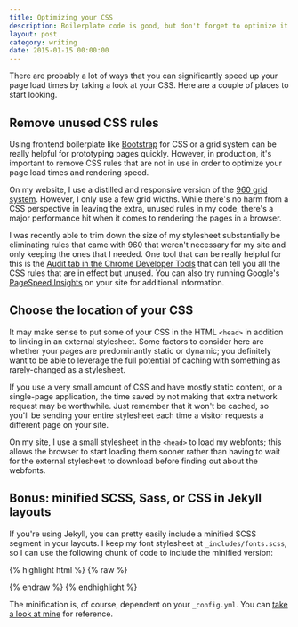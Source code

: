 ```yaml
---
title: Optimizing your CSS
description: Boilerplate code is good, but don't forget to optimize it for your application.
layout: post
category: writing
date: 2015-01-15 00:00:00
---
```


There are probably a lot of ways that you can significantly speed up your page load times by taking a look at your CSS. Here are a couple of places to start looking.

<!--more-->

## Remove unused CSS rules

Using frontend boilerplate like [Bootstrap](http://getbootstrap.com) for CSS or a grid system can be really helpful for prototyping pages quickly. However, in production, it's important to remove CSS rules that are not in use in order to optimize your page load times and rendering speed.

On my website, I use a distilled and responsive version of the [960 grid system](http://960.gs). However, I only use a few grid widths. While there's no harm from a CSS perspective in leaving the extra, unused rules in my code, there's a major performance hit when it comes to rendering the pages in a browser.

I was recently able to trim down the size of my stylesheet substantially be eliminating rules that came with 960 that weren't necessary for my site and only keeping the ones that I needed. One tool that can be really helpful for this is the [Audit tab in the Chrome Developer Tools](https://developer.chrome.com/devtools#audits) that can tell you all the CSS rules that are in effect but unused. You can also try running Google's [PageSpeed Insights](https://developers.google.com/speed/pagespeed/insights/) on your site for additional information.

## Choose the location of your CSS

It may make sense to put some of your CSS in the HTML `<head>` in addition to linking in an external stylesheet. Some factors to consider here are whether your pages are predominantly static or dynamic; you definitely want to be able to leverage the full potential of caching with something as rarely-changed as a stylesheet.

If you use a very small amount of CSS and have mostly static content, or a single-page application, the time saved by not making that extra network request may be worthwhile. Just remember that it won't be cached, so you'll be sending your entire stylesheet each time a visitor requests a different page on your site.

On my site, I use a small stylesheet in the `<head>` to load my webfonts; this allows the browser to start loading them sooner rather than having to wait for the external stylesheet to download before finding out about the webfonts.

## Bonus: minified SCSS, Sass, or CSS in Jekyll layouts

If you're using Jekyll, you can pretty easily include a minified SCSS segment in your layouts. I keep my font stylesheet at `_includes/fonts.scss`, so I can use the following chunk of code to include the minified version:

{% highlight html %}
{% raw %}
<style type="text/css">
  {% capture fonts %}
    {% include fonts.scss %}
  {% endcapture %}
  {{ fonts | scssify }}
</style>
{% endraw %}
{% endhighlight %}

The minification is, of course, dependent on your `_config.yml`. You can [take a look at mine](https://github.com/benburwell/benburwell.github.io/blob/master/_config.yml) for reference.
